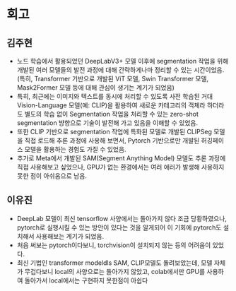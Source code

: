 # 회고  
## 김주현  
- 노드 학습에서 활용되었던 DeepLabV3+ 모델 이후에 segmentation 작업을 위해 개발된 여러 모델들의 발전 과정에 대해 간략하게나마 정리할 수 있는 시간이었음. (특히, Transformer 기반으로 개발된 ViT 모델, Swin Transformer 모델, Mask2Former 모델 등에 대해 관심이 생기는 계기가 되었음)  
- 특히, 최근에는 이미지와 텍스트를 동시에 처리할 수 있도록 사전 학습된 거대 Vision-Language 모델(예: CLIP)을 활용하여 새로운 카테고리의 객체라 하더라도 별도의 학습 없이 Segmentation 작업을 처리할 수 있는 zero-shot segmentation 뱡향으로 기술이 발전해 가고 있음을 이해할 수 있었음.  
- 또한 CLIP 기반으로 segmentation 작업에 특화된 모델로 개발된 CLIPSeg 모델을 직접 로드해 추론 과정에 사용해 보면서, Pytorch 기반으로만 개발된 허깅페이스 모델을 활용하는 경험도 가질 수 있었음.  
- 추가로 Meta에서 개발된 SAM(Segment Anything Model) 모델도 추론 과정에 직접 사용해보고 싶었으나, GPU가 없는 환경에서는 여러 에러가 발생해 사용하지 못한 점이 아쉬움으로 남음.

## 이유진  
- DeepLab 모델이 최신 tensorflow 사양에서는 돌아가지 않다 조금 당황하였으나, pytorch로 실행시킬 수 있는 방안이 있다는 것을 알게되어 이 기회에 pytorch도 설치해서 사용해보는 계기가 되었음.
- 처음 써보는 pytorch이다보니, torchvision이 설치되지 않는 등의 어려움이 있었다.
- 최신 기법인 transformer modeldls SAM, CLIP모델도 돌려보았는데, 모델 자체가 무겁다보니 local의 사양으로는 돌아가지 않았고, colab에서만 GPU를 사용하여 돌아가서 local에서는 구현하지 못한점이 아쉽다
